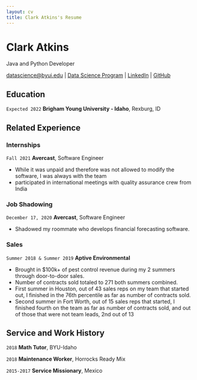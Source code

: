 ```yaml
---
layout: cv
title: Clark Atkins's Resume
---
```

# Clark Atkins
Java and Python Developer

<div id="webaddress">
<a href="datascience@byui.edu">datascience@byui.edu</a>
| <a href="https://byuidatascience.github.io/development.html">Data Science Program</a>
| <a href="https://www.linkedin.com/groups/13537407/">LinkedIn</a>
| <a href="https://github.com/byuids-resumes">GitHub</a>
</div>

<!-- https://www.monique.tech/the-art-of-markdown -->

## Education

`Expected 2022`
__Brigham Young University - Idaho__, Rexburg, ID


## Related Experience

### Internships
`Fall 2021`
__Avercast__, Software Engineer

- While it was unpaid and therefore was not allowed to modify the software, I was always with the team
- participated in international meetings with quality assurance crew from India

### Job Shadowing

`December 17, 2020`
__Avercast__, Software Engineer
- Shadowed my roommate who develops financial forecasting software.

### Sales

`Summer 2018 & Summer 2019`
__Aptive Environmental__

- Brought in $100k+ of pest control revenue during my 2 summers through door-to-door sales.
- Number of contracts sold totaled to 271 both summers combined.
- First summer in Houston, out of 43 sales reps on my team that started out, I finished in the 76th percentile as far as number of contracts sold.
- Second summer in Fort Worth, out of 15 sales reps that started, I finished fourth on the team as far as number of contracts sold, and out of those that were not team leads, 2nd out of 13

## Service and Work History

`2018`
__Math Tutor__, BYU-Idaho

`2018`
__Maintenance Worker__, Horrocks Ready Mix

`2015-2017`
__Service Missionary__, Mexico



<!-- ### Footer

Last updated: May 2013 -->


